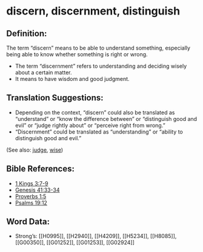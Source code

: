 # discern, discernment, distinguish

## Definition:

The term “discern” means to be able to understand something, especially being able to know whether something is right or wrong.

* The term “discernment” refers to understanding and deciding wisely about a certain matter.
* It means to have wisdom and good judgment.

## Translation Suggestions:

* Depending on the context, “discern” could also be translated as “understand” or “know the difference between” or “distinguish good and evil” or “judge rightly about” or “perceive right from wrong.”
* “Discernment” could be translated as “understanding” or “ability to distinguish good and evil.”

(See also: [judge](../kt/judge.md), [wise](../kt/wise.md))

## Bible References:

* [1 Kings 3:7-9](rc://en/tn/help/1ki/03/07)
* [Genesis 41:33-34](rc://en/tn/help/gen/41/33)
* [Proverbs 1:5](rc://en/tn/help/pro/01/05)
* [Psalms 19:12](rc://en/tn/help/psa/019/12)

## Word Data:

* Strong’s: [[H0995]], [[H2940]], [[H4209]], [[H5234]], [[H8085]], [[G00350]], [[G01252]], [[G01253]], [[G02924]]
